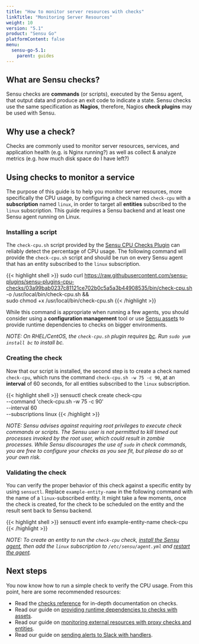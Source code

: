 ```yaml
---
title: "How to monitor server resources with checks"
linkTitle: "Monitoring Server Resources"
weight: 10
version: "5.1"
product: "Sensu Go"
platformContent: false
menu:
  sensu-go-5.1:
    parent: guides
---
```


## What are Sensu checks?

Sensu checks are **commands** (or scripts), executed by the Sensu agent, that
output data and produce an exit code to indicate a state. Sensu checks use the
same specification as **Nagios**, therefore, Nagios **check plugins** may be
used with Sensu.

## Why use a check?

Checks are commonly used to monitor server resources, services, and application
health (e.g. is Nginx running?) as well as collect & analyze metrics (e.g. how
much disk space do I have left?)

## Using checks to monitor a service

The purpose of this guide is to help you monitor server resources, more
specifically the CPU usage, by configuring a check named `check-cpu` with a
**subscription** named `linux`, in order to target all **entities** subscribed
to the `linux` subscription.
This guide requires a Sensu backend and at least one Sensu agent running on Linux.

### Installing a script

The `check-cpu.sh` script provided by the [Sensu CPU Checks Plugin][1] can
reliably detect the percentage of CPU usage. The following command will provide
the `check-cpu.sh` script and should be run on every Sensu agent that has an
entity subscribed to the `linux` subscription.

{{< highlight shell >}}
sudo curl https://raw.githubusercontent.com/sensu-plugins/sensu-plugins-cpu-checks/03a99bab0237c81121ce702b0c5a5a3b44908535/bin/check-cpu.sh \
-o /usr/local/bin/check-cpu.sh && \
sudo chmod +x /usr/local/bin/check-cpu.sh
{{< /highlight >}}

While this command is appropriate when running a few agents, you should consider
using a **configuration management** tool or use [Sensu assets][2] to provide
runtime dependencies to checks on bigger environments.

_NOTE: On RHEL/CentOS, the `check-cpu.sh` plugin requires [bc](https://www.gnu.org/software/bc/).
Run `sudo yum install bc` to install bc._

### Creating the check

Now that our script is installed, the second step is to create a check named
`check-cpu`, which runs the command `check-cpu.sh -w 75 -c 90`, at an
**interval** of 60 seconds, for all entities subscribed to the `linux`
subscription.

{{< highlight shell >}}
sensuctl check create check-cpu \
--command 'check-cpu.sh -w 75 -c 90' \
--interval 60 \
--subscriptions linux
{{< /highlight >}}

_NOTE: Sensu advises against requiring root privileges to execute check
commands or scripts. The Sensu user is not permitted to kill timed out processes
invoked by the root user, which could result in zombie processes. While Sensu
discourages the use of `sudo` in check commands, you are free to configure your
checks as you see fit, but please do so at your own risk._

### Validating the check

You can verify the proper behavior of this check against a specific entity by using `sensuctl`.
Replace `example-entity-name` in the following command with the name of a `linux`-subscribed entity.
It might take a few moments, once the check is created,
for the check to be scheduled on the entity and the result sent back to Sensu backend.

{{< highlight shell >}}
sensuctl event info example-entity-name check-cpu
{{< /highlight >}}

_NOTE: To create an entity to run the `check-cpu` check, [install the Sensu agent][install],
then add the `linux` subscription to `/etc/sensu/agent.yml` and [restart the agent][start]._

## Next steps

You now know how to run a simple check to verify the CPU usage. From this point,
here are some recommended resources:

* Read the [checks reference][3] for in-depth documentation on checks.
* Read our guide on [providing runtime dependencies to checks with assets][2].
* Read our guide on [monitoring external resources with proxy checks and entities][5].
* Read our guide on [sending alerts to Slack with handlers][6].

[1]: https://github.com/sensu-plugins/sensu-plugins-cpu-checks
[2]: ../install-check-executables-with-assets
[3]: ../../reference/checks
[4]: ../
[5]: ../monitor-external-resources
[6]: ../send-slack-alerts
[install]: ../../installation/install-sensu/#install-the-sensu-agent
[start]: ../../reference/agent/#restarting-the-service
